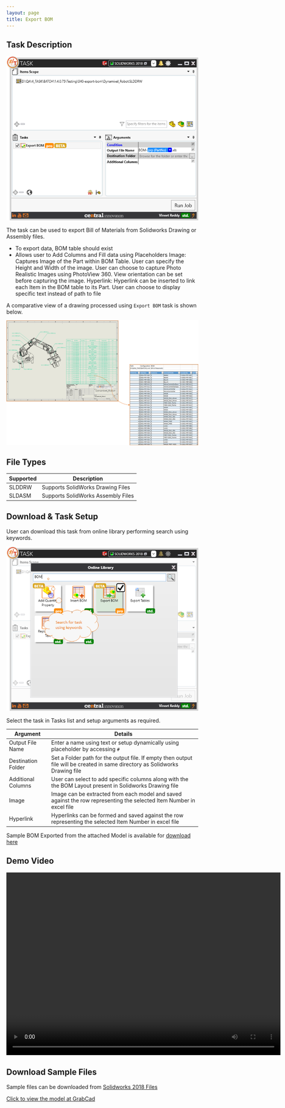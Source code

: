 ```yaml
---
layout: page
title: Export BOM
---
```


## Task Description

![Export BOM](040_export_bom_001.png "Export BOM")

The task can be used to export Bill of Materials from Solidworks Drawing or Assembly files.
 - To export data, BOM table should exist
 - Allows user to Add Columns and Fill data using Placeholders
    Image: Captures Image of the Part within BOM Table. User can specify the Height and Width of the image. User can choose to capture Photo Realistic Images using PhotoView 360. View orientation can be set before capturing the image.
    Hyperlink: Hyperlink can be inserted to link each Item in the BOM table to its Part. User can choose to display specific text instead of  path to file


A comparative view of a drawing processed using `Export BOM` task is shown below.

![Bill of Material Export](040_export_bom_002.png "Bill of Material exported from Solidworks Drawing to Excel File")

## File Types

| Supported | Description |
| --- | --- |
| SLDDRW | Supports SolidWorks Drawing Files |
| SLDASM | Supports SolidWorks Assembly Files |


## Download & Task Setup

User can download this task from online library performing search using keywords.

![Keyword Search](040_export_bom_003.png "Search Online Library using Keywords")

Select the task in Tasks list and setup arguments as required.

| Argument | Details |
| --- | --- |
| Output File Name | Enter a name using text or setup dynamically using placeholder by accessing `#` |
| Destination Folder | Set a Folder path for the output file. If empty then output file will be created in same directory as Solidworks Drawing file |
| Additional Columns | User can select to add specific columns along with the the BOM Layout present in Solidworks Drawing file |
| Image | Image can be extracted from each model and saved against the row representing the selected Item Number in excel file |
| Hyperlink | Hyperlinks can be formed and saved against the row representing the selected Item Number in excel file |



Sample BOM Exported from the attached Model is available for [download here](040-export-bom.zip)

## Demo Video

<video width="720" height="480" controls>
  <source src="002_ActivateSheet.swf" type="video/mp4">
</video>


## Download Sample Files

Sample files can be downloaded from [Solidworks 2018 Files](040-export-bom.zip)

[Click to view the model at GrabCad](https://grabcad.com/library/5-dof-robot-1)